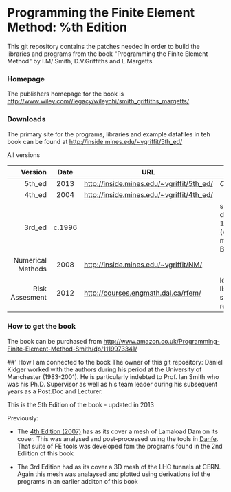 # Programming the Finite Element Method: %th Edition

This git repository contains the patches needed in order to build the libraries
and programs from the book "Programming the Finite Element Method" by I.M/ Smith, D.V.Griffiths and L.Margetts

### Homepage 
The publishers homepage for the book is http://www.wiley.com//legacy/wileychi/smith_griffiths_margetts/

### Downloads
The primary site for the programs, libraries and example datafiles in teh book can be found at http://inside.mines.edu/~vgriffit/5th_ed/

All versions

Version  | Date | URL | Notes
---------:|:------:|-----|-------
5th_ed   | 2013 | http://inside.mines.edu/~vgriffit/5th_ed/ | *Current*
4th_ed   | 2004 | http://inside.mines.edu/~vgriffit/4th_ed/ |
3rd_ed   | c.1996  |     | site went down c. 1997 (workstation moved to Boulder)
Numerical Methods | 2008 | http://inside.mines.edu/~vgriffit/NM/ |
Risk Assesment | 2012 | http://courses.engmath.dal.ca/rfem/ | look at the list of source code references

### How to get the book
The book can be purchased from http://www.amazon.co.uk/Programming-Finite-Element-Method-Smith/dp/1119973341/

##' How I am connected to the book
The owner of this git repository: Daniel Kidger worked with the authors during his period at the University of Manchester (1983-2001). He is particularly indebted to Prof. Ian Smith who was his Ph.D. Supervisor as well as his team leader during his subsequent years as a Post.Doc and Lecturer.

This is the 5th Edition of the book - updated in 2013 

Previously:
   * The [4th Edition (2007)](http://www.amazon.co.uk/Programming-Finite-Element-Method-Smith-ebook/dp/B000QEIO1W/) has as its cover a mesh of Lamaload Dam on its cover. This was analysed and post-processed using the tools in [Danfe](https://github.com/dannyk96/Danfe). That suite of FE tools was developed fom the programs found in the 2nd Ediition of this book

   * The 3rd Edition had as its cover a 3D mesh of the LHC tunnels at CERN. Again this mesh was analaysed and plotted using derivations iof the programs in an earlier additon of this book


